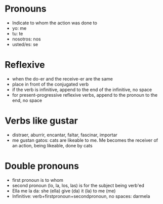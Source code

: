 # Pronouns
- Indicate to whom the action was done to
- yo: me
- tu: te
- nosotros: nos
- usted/es: se

# Reflexive
- when the do-er and the receive-er are the same
- place in front of the conjugated verb
- if the verb is infinitive, append to the end of the infinitive, no space
- for present-progressive reflexive verbs, append to the pronoun to the end, no space

# Verbs like gustar
- distraer, aburrir, encantar, faltar, fascinar, importar
- me gustan gatos: cats are likeable to me.  Me becomes the receiver of an action, being likeable, done by cats

# Double pronouns
- first pronoun is to whom
- second pronoun (lo, la, los, las) is for the subject being verb'ed
- Ella me la da: she (ella) give (da) it (la) to me (me)
- Infinitive: verb+firstpronoun+secondpronoun, no spaces: darmela